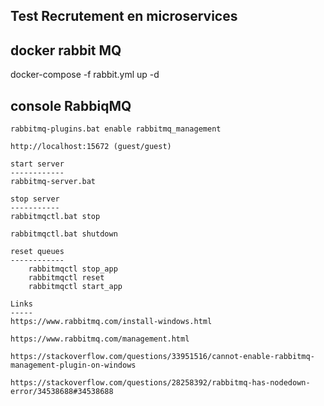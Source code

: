 Test Recrutement en microservices
---------------------------------

docker rabbit MQ
----------------
docker-compose -f rabbit.yml up -d


console RabbiqMQ
-----------------
    rabbitmq-plugins.bat enable rabbitmq_management

    http://localhost:15672 (guest/guest)

    start server 
    ------------
    rabbitmq-server.bat

    stop server
    -----------
    rabbitmqctl.bat stop

    rabbitmqctl.bat shutdown

    reset queues
    ------------
        rabbitmqctl stop_app
        rabbitmqctl reset
        rabbitmqctl start_app

    Links
    -----
    https://www.rabbitmq.com/install-windows.html
    
    https://www.rabbitmq.com/management.html

    https://stackoverflow.com/questions/33951516/cannot-enable-rabbitmq-management-plugin-on-windows

    https://stackoverflow.com/questions/28258392/rabbitmq-has-nodedown-error/34538688#34538688

